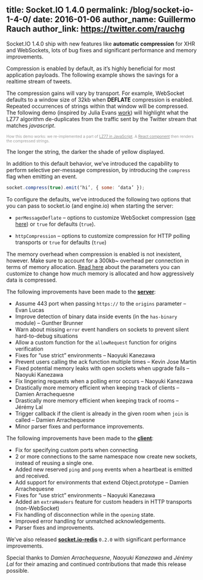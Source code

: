 title: Socket.IO 1.4.0
permalink: /blog/socket-io-1-4-0/
date: 2016-01-06
author_name: Guillermo Rauch
author_link: https://twitter.com/rauchg
---

Socket.IO 1.4.0 ship with new features like **automatic compression** for XHR and WebSockets, lots of bug fixes and significant performance and memory improvements.

Compression is enabled by default, as it’s highly beneficial for most application payloads. The following example shows the savings for a realtime stream of tweets.

<div id="tweets-compression-demo"></div>

The compression gains will vary by transport. For example, WebSocket defaults to a window size of 32kb when **DEFLATE** compression is enabled. Repeated occurrences of strings within that window will be compressed.
The following demo (inspired by Julia Evans <a href="http://jvns.ca/blog/2013/10/24/day-16-gzip-plus-poetry-equals-awesome/">work</a>) will highlight what the LZ77 algorithm de-duplicates from the traffic sent by the Twitter stream that matches <em>javascript</em>.

<div id="lz77-compression-demo"></div>

<p style="font-size: 10px; color: #999">How this demo works: we re-implemented a part of <a style="color: #888" href="https://github.com/socketio/lz77-compression-demo/blob/master/public/lz77-analyzer.js">LZ77 in JavaScript</a>. A <a style="color: #888" href="https://github.com/socketio/lz77-compression-demo/blob/master/public/component.js#L67">React component</a> then renders the compressed strings.

The longer the string, the darker the shade of yellow displayed.

In addition to this default behavior, we’ve introduced the capability to perform selective per-message compression, by introducing the `compress` flag when emitting an event.

```js
socket.compress(true).emit(‘hi’, { some: ‘data’ });
```

To configure the defaults, we’ve introduced the following two options that you can pass to socket.io (and engine.io) when starting the server:

- `perMessageDeflate` – options to customize WebSocket compression (<a href="https://github.com/websockets/ws/blob/master/doc/ws.md#optionspermessagedeflate" target="_blank">see here</a>) or `true` for defaults (`true`).

- `httpCompression` – options to customize compression for HTTP polling transports or `true` for defaults (`true`)

The memory overhead when compression is enabled is not inexistent, however. Make sure to account for a 300kb~ overhead per connection in terms of memory allocation. <a href="https://www.igvita.com/2013/11/27/configuring-and-optimizing-websocket-compression/">Read here</a> about the parameters you can customize to change how much memory is allocated and how aggressively data is compressed.


The following improvements have been made to the **<a href="https://github.com/socketio/socket.io">server</a>**:

- Assume 443 port when passing `https://` to the `origins` parameter – Evan Lucas
- Improve detection of binary data inside events (in the `has-binary` module) – Gunther Brunner
- Warn about missing `error` event handlers on sockets to prevent silent hard-to-debug situations
- Allow a custom function for the `allowRequest` function for origins verification
- Fixes for “use strict” environments – Naoyuki Kanezawa
- Prevent users calling the ack function multiple times – Kevin Jose Martin
- Fixed potential memory leaks with open sockets when upgrade fails – Naoyuki Kanezawa
- Fix lingering requests when a polling error occurs – Naoyuki Kanezawa
- Drastically more memory efficient when keeping track of clients – Damien Arrachequesne
- Drastically more memory efficient when keeping track of rooms – Jérémy Lal
- Trigger callback if the client is already in the given room when `join` is called – Damien Arrachequesne
- Minor parser fixes and performance improvements.

The following improvements have been made to the **<a href="https://github.com/socketio/socket.io-client">client</a>**:

- Fix for specifying custom ports when connecting
- 2 or more connections to the same namespace now create new sockets, instead of reusing a single one.
- Added new reserved `ping` and `pong` events when a heartbeat is emitted and received.
- Add support for environments that extend Object.prototype – Damien Arrachequesne
- Fixes for “use strict” environments – Naoyuki Kanezawa
- Added an `extraHeaders` feature for custom headers in HTTP transports (non-WebSocket)
- Fix handling of disconnection while in the `opening` state.
- Improved error handling for unmatched acknowledgements.
- Parser fixes and improvements.

We've also released **<a href="https://github.com/socketio/socket.io-redis">socket.io-redis</a>** `0.2.0` with significant performance improvements.

Special thanks to <em>Damien Arrachequesne</em>, <em>Naoyuki Kanezawa</em> and <em>Jérémy Lal</em> for their amazing and continued contributions that made this release possible.

